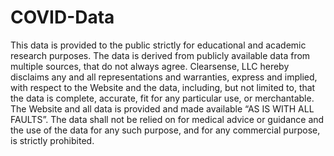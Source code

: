 # COVID-Data
This data is provided to the public strictly for educational and academic research purposes. The data is derived from publicly available data from multiple sources, that do not always agree. Clearsense, LLC hereby disclaims any and all representations and warranties, express and implied, with respect to the Website and the data, including, but not limited to, that the data is complete, accurate, fit for any particular use, or merchantable.  The Website and all data is provided and made available “AS IS WITH ALL FAULTS”. The data shall not be relied on for medical advice or guidance and the use of the data for any such purpose, and for any commercial purpose, is strictly prohibited. 
